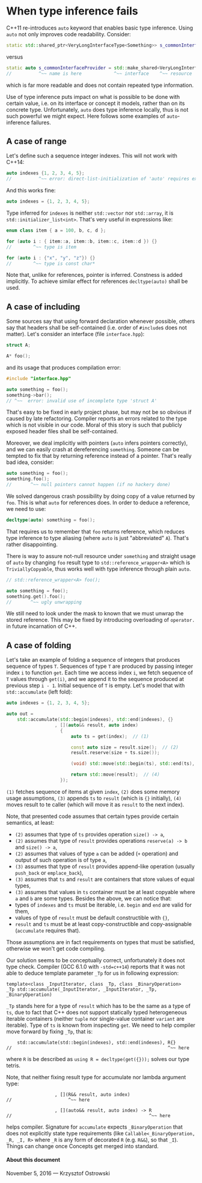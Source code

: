 
# When type inference fails

C++11 re-introduces `auto` keyword that enables basic type inference. Using `auto` not only improves code readability. Consider:

```c++
static std::shared_ptr<VeryLongInterfaceType<Something>> s_commonInterfaceProvider(std::make_shared<VeryLongInterfaceType<Something>>());
```

versus

```c++
static auto s_commonInterfaceProvider = std::make_shared<VeryLongInterfaceType<Something>>();
//          ^~~ name is here            ^~~ interface    ^~~ resource
```

which is far more readable and does not contain repeated type information.

Use of type inference puts impact on what is possible to be done with certain value, i.e. on its interface or concept it models, rather than on its concrete type. Unfortunately, `auto` does type inference locally, thus is not such powerful we might expect. Here follows some examples of `auto`-inference failures.

## A case of range

Let's define such a sequence integer indexes. This will not work with C++14:

```c++
auto indexes {1, 2, 3, 4, 5};
//          ^~~ error: direct-list-initialization of 'auto' requires exactly one element 
```

And this works fine:

```c++
auto indexes = {1, 2, 3, 4, 5};
```

Type inferred for `indexes` is neither `std::vector` nor `std::array`, it is `std::initializer_list<int>`. That's very useful in expressions like:

```c++
enum class item { a = 100, b, c, d };

for (auto i : { item::a, item::b, item::c, item::d }) {}
//        ^~~ type is item

for (auto i : {"x", "y", "z"}) {}
//        ^~~ type is const char*

```

Note that, unlike for references, pointer is inferred. Constness is added implicitly. To achieve similar effect for references `decltype(auto)` shall be used.

## A case of including

Some sources say that using forward declaration whenever possible, others say that headers shall be self-contained (i.e. order of `#include`s does not matter). Let's consider an interface (file `interface.hpp`):

```c++
struct A;

A* foo();
```

and its usage that produces compilation error:

```c++
#include "interface.hpp"

auto something = foo();
something->bar();
// ^~~  error: invalid use of incomplete type 'struct A'
```

That's easy to be fixed in early project phase, but may not be so obvious if caused by late refactoring. Compiler reports an errors related to the type which is not visible in our code. Moral of this story is such that publicly exposed header files shall be self-contained.

Moreover, we deal implicitly with pointers (`auto` infers pointers correctly), and we can easily crash at dereferencing `something`. Someone can be tempted to fix that by returning reference instead of a pointer. That's really bad idea, consider:

```c++
auto something = foo();
something.foo();
//       ^~~ null pointers cannot happen (if no hackery done)
```

We solved dangerous crash possibility by doing copy of a value returned by `foo`. This is what `auto` for references does. In order to deduce a reference, we need to use:

```c++
decltype(auto) something = foo();
```

That requires us to remember that `foo` returns reference, which reduces type inference to type aliasing (where `auto` is just "abbreviated" `A`). That's rather disappointing.

There is way to assure not-null resource under `something` and straight usage of `auto` by changing `foo` result type to `std::reference_wrapper<A>` which is `TriviallyCopyable`, thus works well with type inference through plain `auto`.

```c++
// std::reference_wrapper<A> foo();

auto something = foo();
something.get().foo();
//       ^~~ ugly unwrapping
```

We still need to look under the mask to known that we must unwrap the stored reference. This may be fixed by introducing overloading of `operator.` in future incarnation of C++.

## A case of folding
  
Let's take an example of folding a sequence of integers that produces sequence of types `T`. Sequences of type `T` are produced by passing integer index `i` to function `get`. Each time we access index `i`, we fetch sequence of `T` values through `get(i)`, and we append it to the sequence produced at previous step `i - 1`. Initial sequence of `T` is empty. Let's model that with `std::accumulate` (left fold):

```c++
auto indexes = {1, 2, 3, 4, 5};

auto out =
    std::accumulate(std::begin(indexes), std::end(indexes), {}
                  , [](auto&& result, auto index)
                    {
                        auto ts = get(index);  // (1)

                        const auto size = result.size();  // (2)
                        result.reserve(size + ts.size());

                        (void) std::move(std::begin(ts), std::end(ts), std::back_inserter(result)); // (3)

                        return std::move(result);  // (4)
                    });
```

`(1)` fetches sequence of items at given `index`, `(2)` does some memory usage assumptions, `(3)` appends `ts` to `result` (which is `{}` initially), `(4)` moves result to te caller (which will move it as `result` to the next index).

Note, that presented code assumes that certain types provide certain semantics, at least:
* `(2)` assumes that type of `ts` provides operation `size() -> a`,
* `(2)` assumes that type of `result` provides operations `reserve(a) -> b` and `size() -> a`,
* `(2)` assumes that values of type `a` can be added (`+` operation) and output of such operation is of type `a`, 
* `(3)` assumes that type of `result` provides append-like operation (usually `push_back` or `emplace_back`),
* `(3)` assumes that `ts` and `result` are containers that store values of equal types,
* `(3)` assumes that values in `ts` container must be at least copyable
where `a` and `b` are some types. Besides the above, we can notice that:
* types of `indexes` and `ts` must be iterable, i.e. `begin` and `end` are valid for them,
* values of type of `result` must be default constructible with `{}`,
* `result` and `ts` must be at least copy-constructible and copy-assignable (`accumulate` requires that).

Those assumptions are in fact requirements on types that must be satisfied, otherwise we won't get code compiling.

Our solution seems to be conceptually correct, unfortunately it does not type check. Compiler (GCC 6.1.0 with `-std=c++14`) reports that it was not able to deduce template parameter `_Tp` for us in following expression:

```
template<class _InputIterator, class _Tp, class _BinaryOperation>
_Tp std::accumulate(_InputIterator, _InputIterator, _Tp, _BinaryOperation)
```

`_Tp` stands here for a type of `result` which has to be the same as a type of `ts`, due to fact that C++ does not support statically typed heterogeneous iterable containers (neither `tuple` nor single-value container `variant` are iterable). Type of `ts` is known from inspecting `get`. We need to help compiler move forward by fixing `_Tp`, that is:

```
    std::accumulate(std::begin(indexes), std::end(indexes), R{}
//                                                          ^~~ here
```

where `R` is be described as `using R = decltype(get({}));` solves our type tetris.

Note, that neither fixing result type for accumulate nor lambda argument type:
```
                  , [](R&& result, auto index)
//                     ^~~ here

                  , [](auto&& result, auto index) -> R
//                                                   ^~~ here
```
helps compiler. Signature for `accumulate` expects `_BinaryOperation` that does not explicitly state type requirements (like `Callable<_BinaryOperation, _R, _I, R>` where `_R` is any form of decorated `R` (e.g. `R&&`), so that `_I`). Things can change once Concepts get merged into standard. 


#### About this document

November 5, 2016 &mdash; Krzysztof Ostrowski
